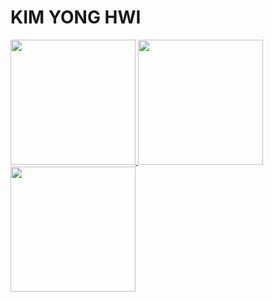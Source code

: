 <h1>KIM YONG HWI</h1>

<a href="https://github.com/anuraghazra/github-readme-stats">
  <img height=200 src="https://github-readme-stats.vercel.app/api?username=HOKAGO-MEMORIES&show_icons=true&theme=dracula" />
  <img height=200 src="https://github-readme-stats.vercel.app/api/top-langs/?username=HOKAGO-MEMORIES&layout=compact&theme=dracula" />
</a>

<a href="https://github.com/anuraghazra/github-readme-stats">
  <img height=200 src="http://mazassumnida.wtf/api/v2/generate_badge?boj=line123"/>
</a>


<!--
**HOKAGO-MEMORIES/HOKAGO-MEMORIES** is a ✨ _special_ ✨ repository because its `README.md` (this file) appears on your GitHub profile.

Here are some ideas to get you started:

- 🔭 I’m currently working on ...
- 🌱 I’m currently learning ...
- 👯 I’m looking to collaborate on ...
- 🤔 I’m looking for help with ...
- 💬 Ask me about ...
- 📫 How to reach me: ...
- 😄 Pronouns: ...
- ⚡ Fun fact: ...
-->
